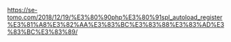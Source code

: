https://se-tomo.com/2018/12/19/%E3%80%90php%E3%80%91spl_autoload_register%E3%81%A8%E3%82%AA%E3%83%BC%E3%83%88%E3%83%AD%E3%83%BC%E3%83%89/